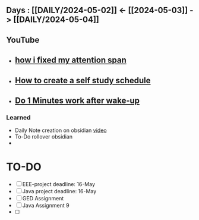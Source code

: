 ## Days : [[DAILY/2024-05-02]]  <- [[2024-05-03]]  -> [[DAILY/2024-05-04]]



## YouTube
- [ how i fixed my attention span](https://youtu.be/vYaNiC4kchg?si=h61JhS1mqCf3KNX8)
	- 
- [How to create a self study schedule](https://youtu.be/nH6RWQ2xoRo?si=Iy5R-v8bz4Yhabx9)
	- 
- [Do 1 Minutes work after wake-up](https://youtu.be/XJOsPyyYork?si=phQzFOZwPS7NLj5s)
	- 




### Learned
-  Daily Note creation on obsidian [video](https://youtu.be/d6xPSjGipOU?si=NQLJwB10FS6J8hxj)
- To-Do rollover obsidian
- 





# TO-DO

- [ ] EEE-project deadline: 16-May
- [ ] Java project deadline: 16-May
- [ ] GED Assignment
- [ ] Java Assignment 9
- [ ] 